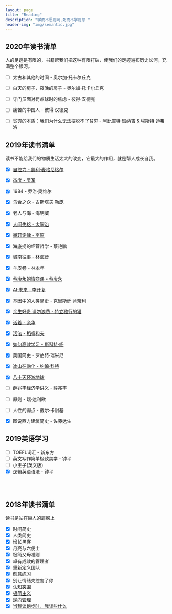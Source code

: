 ```yaml
---
layout: page
title: "Reading"
description: "学而不思则罔,死而不学则怠 "
header-img: "img/semantic.jpg"
---
```


## 2020年读书清单

人的足迹是有限的，书籍帮我们把这种有限打破，使我们的足迹遍布历史长河，充满整个银河。

- [ ] 太古和其他的时间 - 奥尔加·托卡尔丘克
- [ ] 白天的房子，夜晚的房子 - 奥尔加·托卡尔丘克
- [ ] 守门员面对罚点球时的焦虑 - 彼得·汉德克
- [ ] 痛苦的中国人 - 彼得·汉德克
- [ ] 贫穷的本质：我们为什么无法摆脱不了贫穷 - 阿比吉特·班纳吉 & 埃斯特·迪弗洛


## 2019年读书清单

读书不能给我们的物质生活太大的改变，它最大的作用，就是帮人成长自我。  

- [x] [自控力 - 凯利·麦格尼格尔](/studynotes/2019/01/16/WillPower/)
- [x] [态度 - 吴军](/studynotes/2019/06/25/AttitudeFather/)
- [x] 1984 - 乔治·奥维尔
- [x] 乌合之众 - 古斯塔夫·勒庞
- [x] 老人与海 - 海明威
- [x] [人间失格 - 太宰治](/life/2019/07/13/NolongerHuman/)
- [x] [墨菲定律 - 李原](/studynotes/2019/03/23/ReadingGrowth/)
- [x] 海底捞的经营哲学 - 蔡艳鹏
- [x] [城南往事 - 林海音](/life/2019/07/22/MemoriesOfPeking/)
- [x] 羊皮卷 - 林永年
- [x] [蔡康永的情商课 - 蔡康永](/studynotes/2019/03/16/EqbyCKY/)
- [x] [AI·未来 - 李开复](/studynotes/2019/02/18/AISuperpowers/)
- [x] 基因中的人类简史 - 克里斯廷·肯奈利
- [x] [余生好贵 请勿浪费 - 特立独行的猫](/life/2019/07/03/JustDoMore/)
- [x] [活着 - 余华](/studynotes/2019/02/25/ToLive/)
- [x] [活法 - 稻盛和夫](/life/2019/06/05/Spirtuality/)
- [x] [如何高效学习 - 斯科特·杨](/studynotes/2019/05/26/LearnMore/)
- [x] 美国简史 - 罗伯特·瑞米尼
- [x] [冰山在融化 - 约翰·科特](/life/2019/04/01/IcebergMelt/)
- [x] [八十天环游地球](/life/2019/09/05/AroundtheWorldin80Days/)
- [ ] 薛兆丰经济学讲义 - 薛兆丰 
- [ ] 原则 - 瑞·达利欧
- [ ] 人性的弱点 - 戴尔·卡耐基
- [x] 图说西方建筑简史 - 佐藤达生


## 2019英语学习
- [ ] TOEFL词汇 - 新东方
- [ ] 英文写作简单极致美学 - 钟平
- [ ] 小王子(英文版)
- [x] 逻辑英语语法 - 钟平

<br/><br/>
## 2018年读书清单

读书是站在巨人的肩膀上  

- [x] 时间简史
- [x] 人类简史
- [x] 增长黑客
- [x] 月亮与六便士
- [x] 极简父母准则
- [x] 卓有成效的管理者
- [x] 重新定义团队
- [x] [刻意练习](/studynotes/2018/08/30/Deliberately/)
- [x] 别让情绪失控害了你
- [x] [认知突围](/studynotes/2018/10/05/UpThinking/)
- [x] [极简主义](/studynotes/2018/09/08/WorkSimply/)
- [x] [逆向管理](/studynotes/2018/09/27/ActLikeAeader/)
- [x] [当我谈跑步时，我谈些什么](/studynotes/2018/11/17/TalkAboutRunning/)
